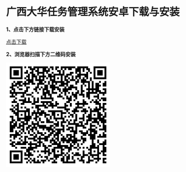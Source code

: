 # 广西大华任务管理系统安卓下载与安装

**1、点击下方链接下载安装**

[点击下载](https://github.com/EDITeam/TaskManagementDownload/releases/download/v0.1.1/v0.1.1.apk)

**2、浏览器扫描下方二维码安装**

![avatar](/assets/qrcode.png)